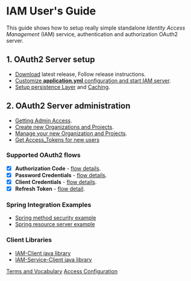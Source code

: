 # IAM User's Guide
This guide shows how to setup really simple standalone *Identity Access Management* (IAM) service, 
authentication and authorization OAuth2 server.

## 1. OAuth2 Server setup
* [Download](https://github.com/jveverka/iam-service/releases/) latest release, Follow release instructions. 
* [Customize __application.yml__ configuration and start IAM server](01a-standalone-server-config.md).
* [Setup persistence Layer](01b_setup-persitence-layer.md) and [Caching](01c_setup-cache-layer.md).

## 2. OAuth2 Server administration
* [Getting Admin Access](02a-get-admin-access-token.md).
* [Create new Organizations and Projects](02b-create-organization-with-admin.md).
* [Manage your new Organization and Projects](02c-manage-organization-and-projects.md).
* [Get Access_Tokens for new users](02d-getting-access-tokens-for-new-users.md)

### Supported OAuth2 flows
* [x] __Authorization Code__ - [flow details](../oauth2/131_authorization-code-flow.md).
* [x] __Password Credentials__ - [flow details](../oauth2/133_password-credentials-flow.md).
* [x] __Client Credentials__ - [flow details](../oauth2/134_client-credentials-flow.md).
* [x] __Refresh Token__ - [flow detail](../oauth2/15_refresh-token.md).

### Spring Integration Examples
* [Spring method security example](../../iam-examples/spring-method-security)
* [Spring resource server example](../../iam-examples/spring-resource-server)

### Client Libraries
* [IAM-Client java library](../../iam-common/iam-client)
* [IAM-Service-Client java library](../../iam-common/iam-service-client)

[Terms and Vocabulary](Terms-and-Vocabulary.md)
[Access Configuration](Default-Access-Configuration.md)